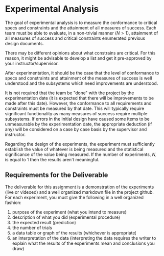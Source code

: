# Experimental Analysis

The goal of experimental analysis is to measure the conformance to critical specs and constraints and the attainment of all measures of success. Each team must be able to evaluate, in a non-trivial manner ($N>1$), attainment of all measures of success and critical constraints enumerated previous design documents.

There may be different opinions about what constrains are critical. For this reason, it might be advisable to develop a list and get it pre-approved by your instructor/supervisor. 

After experimentation, it should be the case that the level of conformance to specs and constraints and attainment of the measures of success is well understood and the subsystems which need improvements are understood.

It is not required that the team be "done" with the project by the experimentation date (it is expected that there will be improvements to be made after this date). However, the conformance to all requirements and constraints must be measured by that date. This will typically require significant functionality as many measures of success require multiple subsystems. If errors in the initial design have caused some items to be unmeasurable by the experimentation date, the appropriate deduction (if any) will be considered on a case by case basis by the supervisor and instructor.

Regarding the design of the experiments, the experiment must sufficiently establish the value of whatever is being measured and the statistical significance of the value being measured. If the number of experiments, $N$, is equal to 1 then the results aren't meaningful.

## Requirements for the Deliverable

The deliverable for this assignment is a demonstration of the experiments (live or videoed) and a well organized markdown file in the project github. For each experiment, you must give the following in a well organized fashion: 
1. purpose of the experiment (what you intend to measure)
2. description of what you did (experimental procedure)
3. the expected result (prediction)
4. the number of trials 
5. a data table or graph of the results (whichever is appropriate) 
6. an interpretation of the data (interpreting the data requires the writer to explain what the results of the experiments mean and conclusions you draw)
